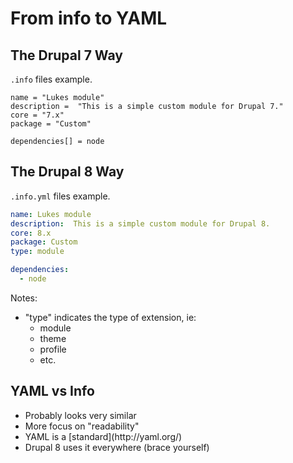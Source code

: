 # From info to YAML


## The Drupal 7 Way

`.info` files example.

```info
name = "Lukes module"
description =  "This is a simple custom module for Drupal 7."
core = "7.x"
package = "Custom"

dependencies[] = node
```


## The Drupal 8 Way

`.info.yml` files example.

```yaml
name: Lukes module
description:  This is a simple custom module for Drupal 8.
core: 8.x
package: Custom
type: module

dependencies:
  - node
```

Notes:

- "type" indicates the type of extension, ie:
  - module
  - theme
  - profile
  - etc.


## YAML vs Info
  
- <!-- .element: class="fragment" -->Probably looks very similar
- <!-- .element: class="fragment" -->More focus on "readability"
- <!-- .element: class="fragment" -->YAML is a [standard](http://yaml.org/)
- <!-- .element: class="fragment" -->Drupal 8 uses it everywhere (brace yourself)
  
